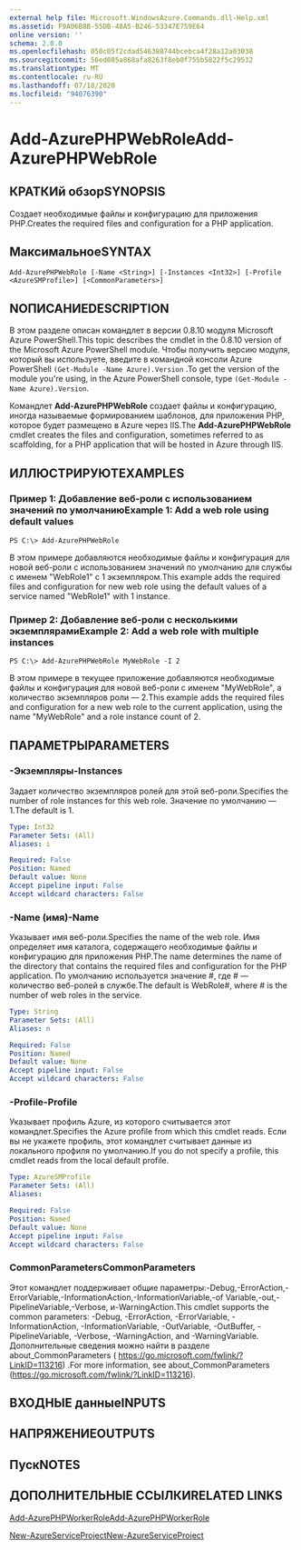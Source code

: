 ```yaml
---
external help file: Microsoft.WindowsAzure.Commands.dll-Help.xml
ms.assetid: F9A06B8B-55DB-48A5-B246-53347E759E64
online version: ''
schema: 2.0.0
ms.openlocfilehash: 050c05f2cdad546388744bcebca4f28a12a03038
ms.sourcegitcommit: 56ed085a868afa8263f8eb0f755b5822f5c29532
ms.translationtype: MT
ms.contentlocale: ru-RU
ms.lasthandoff: 07/18/2020
ms.locfileid: "94076390"
---
```

# <span data-ttu-id="3dbf5-101">Add-AzurePHPWebRole</span><span class="sxs-lookup"><span data-stu-id="3dbf5-101">Add-AzurePHPWebRole</span></span>

## <span data-ttu-id="3dbf5-102">КРАТКИй обзор</span><span class="sxs-lookup"><span data-stu-id="3dbf5-102">SYNOPSIS</span></span>
<span data-ttu-id="3dbf5-103">Создает необходимые файлы и конфигурацию для приложения PHP.</span><span class="sxs-lookup"><span data-stu-id="3dbf5-103">Creates the required files and configuration for a PHP application.</span></span>

## <span data-ttu-id="3dbf5-104">Максимальное</span><span class="sxs-lookup"><span data-stu-id="3dbf5-104">SYNTAX</span></span>

```
Add-AzurePHPWebRole [-Name <String>] [-Instances <Int32>] [-Profile <AzureSMProfile>] [<CommonParameters>]
```

## <span data-ttu-id="3dbf5-105">NОПИСАНИЕ</span><span class="sxs-lookup"><span data-stu-id="3dbf5-105">DESCRIPTION</span></span>
<span data-ttu-id="3dbf5-106">В этом разделе описан командлет в версии 0.8.10 модуля Microsoft Azure PowerShell.</span><span class="sxs-lookup"><span data-stu-id="3dbf5-106">This topic describes the cmdlet in the 0.8.10 version of the Microsoft Azure PowerShell module.</span></span>
<span data-ttu-id="3dbf5-107">Чтобы получить версию модуля, который вы используете, введите в командной консоли Azure PowerShell `(Get-Module -Name Azure).Version` .</span><span class="sxs-lookup"><span data-stu-id="3dbf5-107">To get the version of the module you're using, in the Azure PowerShell console, type `(Get-Module -Name Azure).Version`.</span></span>

<span data-ttu-id="3dbf5-108">Командлет **Add-AzurePHPWebRole** создает файлы и конфигурацию, иногда называемые формированием шаблонов, для приложения PHP, которое будет размещено в Azure через IIS.</span><span class="sxs-lookup"><span data-stu-id="3dbf5-108">The **Add-AzurePHPWebRole** cmdlet creates the files and configuration, sometimes referred to as scaffolding, for a PHP application that will be hosted in Azure through IIS.</span></span>

## <span data-ttu-id="3dbf5-109">ИЛЛЮСТРИРУЮТ</span><span class="sxs-lookup"><span data-stu-id="3dbf5-109">EXAMPLES</span></span>

### <span data-ttu-id="3dbf5-110">Пример 1: Добавление веб-роли с использованием значений по умолчанию</span><span class="sxs-lookup"><span data-stu-id="3dbf5-110">Example 1: Add a web role using default values</span></span>
```
PS C:\> Add-AzurePHPWebRole
```

<span data-ttu-id="3dbf5-111">В этом примере добавляются необходимые файлы и конфигурация для новой веб-роли с использованием значений по умолчанию для службы с именем "WebRole1" с 1 экземпляром.</span><span class="sxs-lookup"><span data-stu-id="3dbf5-111">This example adds the required files and configuration for new web role using the default values of a service named "WebRole1" with 1 instance.</span></span>

### <span data-ttu-id="3dbf5-112">Пример 2: Добавление веб-роли с несколькими экземплярами</span><span class="sxs-lookup"><span data-stu-id="3dbf5-112">Example 2: Add a web role with multiple instances</span></span>
```
PS C:\> Add-AzurePHPWebRole MyWebRole -I 2
```

<span data-ttu-id="3dbf5-113">В этом примере в текущее приложение добавляются необходимые файлы и конфигурация для новой веб-роли с именем "MyWebRole", а количество экземпляров роли — 2.</span><span class="sxs-lookup"><span data-stu-id="3dbf5-113">This example adds the required files and configuration for a new web role to the current application, using the name "MyWebRole" and a role instance count of 2.</span></span>

## <span data-ttu-id="3dbf5-114">ПАРАМЕТРЫ</span><span class="sxs-lookup"><span data-stu-id="3dbf5-114">PARAMETERS</span></span>

### <span data-ttu-id="3dbf5-115">-Экземпляры</span><span class="sxs-lookup"><span data-stu-id="3dbf5-115">-Instances</span></span>
<span data-ttu-id="3dbf5-116">Задает количество экземпляров ролей для этой веб-роли.</span><span class="sxs-lookup"><span data-stu-id="3dbf5-116">Specifies the number of role instances for this web role.</span></span>
<span data-ttu-id="3dbf5-117">Значение по умолчанию — 1.</span><span class="sxs-lookup"><span data-stu-id="3dbf5-117">The default is 1.</span></span>

```yaml
Type: Int32
Parameter Sets: (All)
Aliases: i

Required: False
Position: Named
Default value: None
Accept pipeline input: False
Accept wildcard characters: False
```

### <span data-ttu-id="3dbf5-118">-Name (имя)</span><span class="sxs-lookup"><span data-stu-id="3dbf5-118">-Name</span></span>
<span data-ttu-id="3dbf5-119">Указывает имя веб-роли.</span><span class="sxs-lookup"><span data-stu-id="3dbf5-119">Specifies the name of the web role.</span></span>
<span data-ttu-id="3dbf5-120">Имя определяет имя каталога, содержащего необходимые файлы и конфигурацию для приложения PHP.</span><span class="sxs-lookup"><span data-stu-id="3dbf5-120">The name determines the name of the directory that contains the required files and configuration for the PHP application.</span></span>
<span data-ttu-id="3dbf5-121">По умолчанию используется значение #, где # — количество веб-ролей в службе.</span><span class="sxs-lookup"><span data-stu-id="3dbf5-121">The default is WebRole#, where # is the number of web roles in the service.</span></span>

```yaml
Type: String
Parameter Sets: (All)
Aliases: n

Required: False
Position: Named
Default value: None
Accept pipeline input: False
Accept wildcard characters: False
```

### <span data-ttu-id="3dbf5-122">-Profile</span><span class="sxs-lookup"><span data-stu-id="3dbf5-122">-Profile</span></span>
<span data-ttu-id="3dbf5-123">Указывает профиль Azure, из которого считывается этот командлет.</span><span class="sxs-lookup"><span data-stu-id="3dbf5-123">Specifies the Azure profile from which this cmdlet reads.</span></span>
<span data-ttu-id="3dbf5-124">Если вы не укажете профиль, этот командлет считывает данные из локального профиля по умолчанию.</span><span class="sxs-lookup"><span data-stu-id="3dbf5-124">If you do not specify a profile, this cmdlet reads from the local default profile.</span></span>

```yaml
Type: AzureSMProfile
Parameter Sets: (All)
Aliases: 

Required: False
Position: Named
Default value: None
Accept pipeline input: False
Accept wildcard characters: False
```

### <span data-ttu-id="3dbf5-125">CommonParameters</span><span class="sxs-lookup"><span data-stu-id="3dbf5-125">CommonParameters</span></span>
<span data-ttu-id="3dbf5-126">Этот командлет поддерживает общие параметры:-Debug,-ErrorAction,-ErrorVariable,-InformationAction,-InformationVariable,-of Variable,-out,-PipelineVariable,-Verbose, и-WarningAction.</span><span class="sxs-lookup"><span data-stu-id="3dbf5-126">This cmdlet supports the common parameters: -Debug, -ErrorAction, -ErrorVariable, -InformationAction, -InformationVariable, -OutVariable, -OutBuffer, -PipelineVariable, -Verbose, -WarningAction, and -WarningVariable.</span></span> <span data-ttu-id="3dbf5-127">Дополнительные сведения можно найти в разделе about_CommonParameters ( https://go.microsoft.com/fwlink/?LinkID=113216) .</span><span class="sxs-lookup"><span data-stu-id="3dbf5-127">For more information, see about_CommonParameters (https://go.microsoft.com/fwlink/?LinkID=113216).</span></span>

## <span data-ttu-id="3dbf5-128">ВХОДНЫЕ данные</span><span class="sxs-lookup"><span data-stu-id="3dbf5-128">INPUTS</span></span>

## <span data-ttu-id="3dbf5-129">НАПРЯЖЕНИЕ</span><span class="sxs-lookup"><span data-stu-id="3dbf5-129">OUTPUTS</span></span>

## <span data-ttu-id="3dbf5-130">Пуск</span><span class="sxs-lookup"><span data-stu-id="3dbf5-130">NOTES</span></span>

## <span data-ttu-id="3dbf5-131">ДОПОЛНИТЕЛЬНЫЕ ССЫЛКИ</span><span class="sxs-lookup"><span data-stu-id="3dbf5-131">RELATED LINKS</span></span>

[<span data-ttu-id="3dbf5-132">Add-AzurePHPWorkerRole</span><span class="sxs-lookup"><span data-stu-id="3dbf5-132">Add-AzurePHPWorkerRole</span></span>](./Add-AzurePHPWorkerRole.md)

[<span data-ttu-id="3dbf5-133">New-AzureServiceProject</span><span class="sxs-lookup"><span data-stu-id="3dbf5-133">New-AzureServiceProject</span></span>](./New-AzureServiceProject.md)


